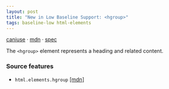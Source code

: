 ```yaml
---
layout: post
title: "New in Low Baseline Support: <hgroup>"
tags: baseline-low html-elements
---
```


[caniuse](https://caniuse.com/?search=hgroup) · [mdn](https://developer.mozilla.org/en-US/search?q=<hgroup>) · [spec](https://html.spec.whatwg.org/multipage/sections.html#the-hgroup-element)

The `<hgroup>` element represents a heading and related content.

### Source features

- ``html.elements.hgroup`` [[mdn]](https://developer.mozilla.org/en-US/search?q=html.elements.hgroup)
